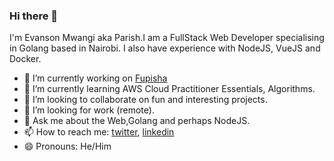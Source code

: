 ### Hi there 👋 
I'm Evanson Mwangi aka Parish.I am a FullStack Web Developer specialising in Golang based in Nairobi. I also have experience with NodeJS, VueJS and Docker.
- 🔭 I’m currently working on [Fupisha](https://github.com/nairobi-gophers/fupisha)
- 🌱 I’m currently learning AWS Cloud Practitioner Essentials, Algorithms.
- 👯 I’m looking to collaborate on fun and interesting projects.
- 🤔 I’m looking for work (remote).
- 💬 Ask me about the Web,Golang and perhaps NodeJS.
- 📫 How to reach me: [twitter](https://twitter.com/_mr_Parish), [linkedin](https://www.linkedin.com/in/evansonmwangi/)
- 😄 Pronouns: He/Him

<!--
**basebandit/basebandit** is a ✨ _special_ ✨ repository because its `README.md` (this file) appears on your GitHub profile.

Here are some ideas to get you started:

- 🔭 I’m currently working on ...
- 🌱 I’m currently learning ...
- 👯 I’m looking to collaborate on ...
- 🤔 I’m looking for help with ...
- 💬 Ask me about ...
- 📫 How to reach me: ...
- 😄 Pronouns: ...
- ⚡ Fun fact: ...
-->
